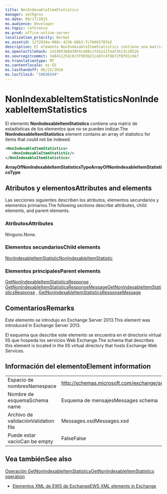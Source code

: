 ```yaml
---
title: NonIndexableItemStatistics
manager: sethgros
ms.date: 09/17/2015
ms.audience: Developer
ms.topic: reference
ms.prod: office-online-server
localization_priority: Normal
ms.assetid: 12f2934a-008c-4236-b8b3-7c7b6b5707e2
description: El elemento NonIndexableItemStatistics contiene una matriz de estadísticas de los elementos que no se pueden indizar.
ms.openlocfilehash: 1414053b6d39f4cd08ccfd1a11faaf1b13c2052b
ms.sourcegitcommit: 34041125dc8c5f993b21cebfc4f8b72f0fd2cb6f
ms.translationtype: MT
ms.contentlocale: es-ES
ms.lasthandoff: 06/25/2018
ms.locfileid: "19836544"
---
```

# <a name="nonindexableitemstatistics"></a><span data-ttu-id="e3b1d-103">NonIndexableItemStatistics</span><span class="sxs-lookup"><span data-stu-id="e3b1d-103">NonIndexableItemStatistics</span></span>

<span data-ttu-id="e3b1d-104">El elemento **NonIndexableItemStatistics** contiene una matriz de estadísticas de los elementos que no se pueden indizar.</span><span class="sxs-lookup"><span data-stu-id="e3b1d-104">The **NonIndexableItemStatistics** element contains an array of statistics for items that could not be indexed.</span></span> 
  
```XML
<NonIndexableItemStatistics>
   <NonIndexableItemStatistic/>
</NonIndexableItemStatistics>
```

 <span data-ttu-id="e3b1d-105">**ArrayOfNonIndexableItemStatisticsType**</span><span class="sxs-lookup"><span data-stu-id="e3b1d-105">**ArrayOfNonIndexableItemStatisticsType**</span></span>
## <a name="attributes-and-elements"></a><span data-ttu-id="e3b1d-106">Atributos y elementos</span><span class="sxs-lookup"><span data-stu-id="e3b1d-106">Attributes and elements</span></span>

<span data-ttu-id="e3b1d-107">Las secciones siguientes describen los atributos, elementos secundarios y elementos primarios.</span><span class="sxs-lookup"><span data-stu-id="e3b1d-107">The following sections describe attributes, child elements, and parent elements.</span></span>
  
### <a name="attributes"></a><span data-ttu-id="e3b1d-108">Atributos</span><span class="sxs-lookup"><span data-stu-id="e3b1d-108">Attributes</span></span>

<span data-ttu-id="e3b1d-109">Ninguno.</span><span class="sxs-lookup"><span data-stu-id="e3b1d-109">None.</span></span>
  
### <a name="child-elements"></a><span data-ttu-id="e3b1d-110">Elementos secundarios</span><span class="sxs-lookup"><span data-stu-id="e3b1d-110">Child elements</span></span>

[<span data-ttu-id="e3b1d-111">NonIndexableItemStatistic</span><span class="sxs-lookup"><span data-stu-id="e3b1d-111">NonIndexableItemStatistic</span></span>](nonindexableitemstatistic.md)
  
### <a name="parent-elements"></a><span data-ttu-id="e3b1d-112">Elementos principales</span><span class="sxs-lookup"><span data-stu-id="e3b1d-112">Parent elements</span></span>

<span data-ttu-id="e3b1d-113">[GetNonIndexableItemStatisticsResponse](getnonindexableitemstatisticsresponse.md) , [GetNonIndexableItemStatisticsResponseMessage](getnonindexableitemstatisticsresponsemessage.md)</span><span class="sxs-lookup"><span data-stu-id="e3b1d-113">[GetNonIndexableItemStatisticsResponse](getnonindexableitemstatisticsresponse.md) , [GetNonIndexableItemStatisticsResponseMessage](getnonindexableitemstatisticsresponsemessage.md)</span></span>
  
## <a name="remarks"></a><span data-ttu-id="e3b1d-114">Comentarios</span><span class="sxs-lookup"><span data-stu-id="e3b1d-114">Remarks</span></span>

<span data-ttu-id="e3b1d-115">Este elemento se introdujo en Exchange Server 2013.</span><span class="sxs-lookup"><span data-stu-id="e3b1d-115">This element was introduced in Exchange Server 2013.</span></span>
  
<span data-ttu-id="e3b1d-116">El esquema que describe este elemento se encuentra en el directorio virtual IIS que hospeda los servicios Web Exchange.</span><span class="sxs-lookup"><span data-stu-id="e3b1d-116">The schema that describes this element is located in the IIS virtual directory that hosts Exchange Web Services.</span></span>
  
## <a name="element-information"></a><span data-ttu-id="e3b1d-117">Información del elemento</span><span class="sxs-lookup"><span data-stu-id="e3b1d-117">Element information</span></span>

|||
|:-----|:-----|
|<span data-ttu-id="e3b1d-118">Espacio de nombres</span><span class="sxs-lookup"><span data-stu-id="e3b1d-118">Namespace</span></span>  <br/> |http://schemas.microsoft.com/exchange/services/2006/messages  <br/> |
|<span data-ttu-id="e3b1d-119">Nombre de esquema</span><span class="sxs-lookup"><span data-stu-id="e3b1d-119">Schema name</span></span>  <br/> |<span data-ttu-id="e3b1d-120">Esquema de mensajes</span><span class="sxs-lookup"><span data-stu-id="e3b1d-120">Messages schema</span></span>  <br/> |
|<span data-ttu-id="e3b1d-121">Archivo de validación</span><span class="sxs-lookup"><span data-stu-id="e3b1d-121">Validation file</span></span>  <br/> |<span data-ttu-id="e3b1d-122">Messages.xsd</span><span class="sxs-lookup"><span data-stu-id="e3b1d-122">Messages.xsd</span></span>  <br/> |
|<span data-ttu-id="e3b1d-123">Puede estar vacío</span><span class="sxs-lookup"><span data-stu-id="e3b1d-123">Can be empty</span></span>  <br/> |<span data-ttu-id="e3b1d-124">False</span><span class="sxs-lookup"><span data-stu-id="e3b1d-124">False</span></span>  <br/> |
   
## <a name="see-also"></a><span data-ttu-id="e3b1d-125">Vea también</span><span class="sxs-lookup"><span data-stu-id="e3b1d-125">See also</span></span>



[<span data-ttu-id="e3b1d-126">Operación GetNonIndexableItemStatistics</span><span class="sxs-lookup"><span data-stu-id="e3b1d-126">GetNonIndexableItemStatistics operation</span></span>](getnonindexableitemstatistics-operation.md)


- [<span data-ttu-id="e3b1d-127">Elementos XML de EWS de Exchange</span><span class="sxs-lookup"><span data-stu-id="e3b1d-127">EWS XML elements in Exchange</span></span>](ews-xml-elements-in-exchange.md)

